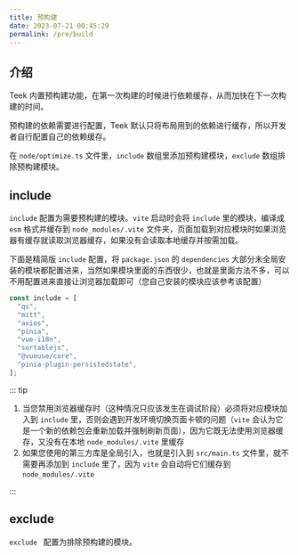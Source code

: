 ```yaml
---
title: 预构建
date: 2023-07-21 00:45:29
permalink: /pre/build
---
```


## 介绍

Teek 内置预构建功能，在第一次构建的时候进行依赖缓存，从而加快在下一次构建的时间。

预构建的依赖需要进行配置，Teek 默认只将布局用到的依赖进行缓存，所以开发者自行配置自己的依赖缓存。

在 `node/optimize.ts` 文件里，`include` 数组里添加预构建模块，`exclude` 数组排除预构建模块。

## include

`include` 配置为需要预构建的模块。`vite` 启动时会将 `include` 里的模块，编译成 `esm` 格式并缓存到 `node_modules/.vite` 文件夹，页面加载到对应模块时如果浏览器有缓存就读取浏览器缓存，如果没有会读取本地缓存并按需加载。

下面是精简版 `include` 配置，将 `package.json` 的 `dependencies` 大部分未全局安装的模块都配置进来，当然如果模块里面的东西很少，也就是里面方法不多，可以不用配置进来直接让浏览器加载即可（您自己安装的模块应该参考该配置）

```ts
const include = [
  "qs",
  "mitt",
  "axios",
  "pinia",
  "vue-i18n",
  "sortablejs",
  "@vueuse/core",
  "pinia-plugin-persistedstate",
];
```

::: tip

1. 当您禁用浏览器缓存时（这种情况只应该发生在调试阶段）必须将对应模块加入到 `include` 里，否则会遇到开发环境切换页面卡顿的问题（`vite` 会认为它是一个新的依赖包会重新加载并强制刷新页面），因为它既无法使用浏览器缓存，又没有在本地 `node_modules/.vite` 里缓存
2. 如果您使用的第三方库是全局引入，也就是引入到 `src/main.ts` 文件里，就不需要再添加到 `include` 里了，因为 `vite` 会自动将它们缓存到 `node_modules/.vite`

:::

## exclude

`exclude ` 配置为排除预构建的模块。
